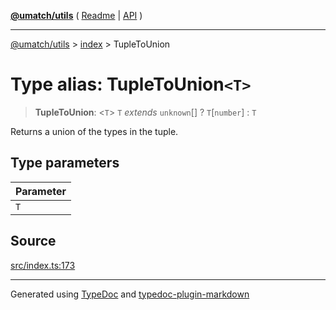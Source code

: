 [**@umatch/utils**](../../README.md) ( [Readme](../../README.md) \| [API](../../API.md) )

---

[@umatch/utils](../../API.md) > [index](../README.md) > TupleToUnion

# Type alias: TupleToUnion`<T>`

> **TupleToUnion**: \<`T`\> `T` _extends_ `unknown`[] ? `T`[`number`] : `T`

Returns a union of the types in the tuple.

## Type parameters

| Parameter |
| :-------- |
| `T`       |

## Source

[src/index.ts:173](https://github.com/umatch-oficial/utils/blob/a9008ad/src/index.ts#L173)

---

Generated using [TypeDoc](https://typedoc.org/) and [typedoc-plugin-markdown](https://www.npmjs.com/package/typedoc-plugin-markdown)
